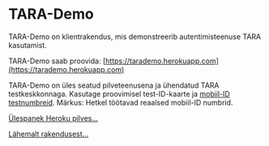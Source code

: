 # TARA-Demo

TARA-Demo on klientrakendus, mis demonstreerib autentimisteenuse TARA kasutamist.

TARA-Demo saab proovida: [https://tarademo.herokuapp.com](https://tarademo.herokuapp.com)

TARA-Demo on üles seatud pilveteenusena ja ühendatud TARA testkeskkonnaga. Kasutage proovimisel test-ID-kaarte ja [mobiil-ID testnumbreid](https://www.id.ee/?id=36373). Märkus: Hetkel töötavad reaalsed mobiil-ID numbrid.

[Ülespanek Heroku pilves...](docs/Herokus.md)

[Lähemalt rakendusest...](docs/Kirjeldus.md)




